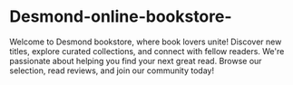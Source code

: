 # Desmond-online-bookstore-
Welcome to Desmond bookstore, where book lovers unite! Discover new titles, explore curated collections, and connect with fellow readers. We're passionate about helping you find your next great read. Browse our selection, read reviews, and join our community today!

